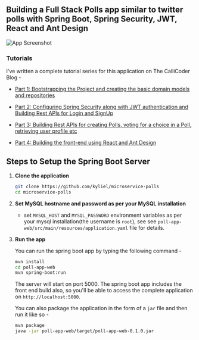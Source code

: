## Building a Full Stack Polls app similar to twitter polls with Spring Boot, Spring Security, JWT, React and Ant Design

![App Screenshot](screenshot.png)

### Tutorials

I've written a complete tutorial series for this application on The CalliCoder Blog -

+ [Part 1: Bootstrapping the Project and creating the basic domain models and repositories](https://www.callicoder.com/spring-boot-spring-security-jwt-mysql-react-app-part-1/)

+ [Part 2: Configuring Spring Security along with JWT authentication and Building Rest APIs for Login and SignUp](https://www.callicoder.com/spring-boot-spring-security-jwt-mysql-react-app-part-2/)

+ [Part 3: Building Rest APIs for creating Polls, voting for a choice in a Poll, retrieving user profile etc](https://www.callicoder.com/spring-boot-spring-security-jwt-mysql-react-app-part-3/)

+ [Part 4: Building the front-end using React and Ant Design](https://www.callicoder.com/spring-boot-spring-security-jwt-mysql-react-app-part-4/)

## Steps to Setup the Spring Boot Server

1. **Clone the application**

	```bash
	git clone https://github.com/kyliel/microservice-polls
	cd microservice-polls
	```


3. **Set MySQL hostname and password as per your MySQL installation**

	+ set `MYSQL_HOST` and `MYSQL_PASSWORD` environment variables as per your mysql installation(the username is `root`), see see `poll-app-web/src/main/resources/application.yaml` file for details.
	

4. **Run the app**

	You can run the spring boot app by typing the following command -

	```bash
	mvn install
    cd poll-app-web
	mvn spring-boot:run
	```

	The server will start on port 5000. The spring boot app includes the front end build also, so you'll be able to access the complete application on `http://localhost:5000`.

	You can also package the application in the form of a `jar` file and then run it like so -

	```bash
	mvn package
	java -jar poll-app-web/target/poll-app-web-0.1.0.jar
	```
